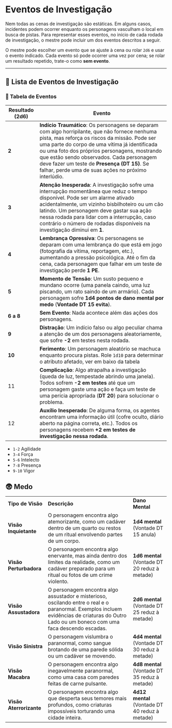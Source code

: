 # Eventos de Investigação

Nem todas as cenas de investigação são estáticas. Em alguns casos, incidentes podem ocorrer enquanto os personagens vasculham o local em busca de pistas. Para representar esses eventos, no início de cada rodada de investigação, o mestre pode incluir um dos eventos descritos a seguir.

O mestre pode escolher um evento que se ajuste à cena ou rolar `2d6` e usar o evento indicado. Cada evento só pode ocorrer uma vez por cena; se rolar um resultado repetido, trate-o como **sem evento**.

---

## 📜 Lista de Eventos de Investigação

### 🎲 Tabela de Eventos

| **Resultado (2d6)** | **Evento**                                                                                                                                                                                                                                                                                                                                                                                            |
| ------------------- | ----------------------------------------------------------------------------------------------------------------------------------------------------------------------------------------------------------------------------------------------------------------------------------------------------------------------------------------------------------------------------------------------------- |
| **2**               | **Indício Traumático**: Os personagens se deparam com algo horripilante, que não fornece nenhuma pista, mas reforça os riscos da missão. Pode ser uma parte do corpo de uma vítima já identificada ou uma foto dos próprios personagens, mostrando que estão sendo observados. Cada personagem deve fazer um teste de **Presença (DT 15)**. Se falhar, perde uma de suas ações no próximo interlúdio. |
| **3**               | **Atenção Inesperada**: A investigação sofre uma interrupção momentânea que reduz o tempo disponível. Pode ser um alarme ativado acidentalmente, um vizinho bisbilhoteiro ou um cão latindo. Um personagem deve gastar sua ação nessa rodada para lidar com a interrupção, caso contrário o número de rodadas disponíveis na investigação diminui em **1**.                                           |
| **4**               | **Lembrança Opressiva**: Os personagens se deparam com uma lembrança do que está em jogo (fotografia da vítima, reportagem, etc.), aumentando a pressão psicológica. Até o fim da cena, cada personagem que falhar em um teste de investigação perde **1 PE**.                                                                                                                                        |
| **5**               | **Momento de Tensão**: Um susto pequeno e mundano ocorre (uma panela caindo, uma luz piscando, um rato saindo de um armário). Cada personagem sofre **1d4 pontos de dano mental por medo** (**Vontade DT 15 evita**).                                                                                                                                                                                 |
| **6 a 8**           | **Sem Evento**: Nada acontece além das ações dos personagens.                                                                                                                                                                                                                                                                                                                                         |
| **9**               | **Distração**: Um indício falso ou algo peculiar chama a atenção de um dos personagens aleatoriamente, que sofre **-2** em testes nesta rodada.                                                                                                                                                                                                                                                       |
| **10**              | **Ferimento**: Um personagem aleatório se machuca enquanto procura pistas. Role `1d10` para determinar o atributo afetado, ver em baixo da tabela                                                                                                                                                                                                                                                     |
| 11                  | **Complicação**: Algo atrapalha a investigação (queda de luz, tempestade abrindo uma janela). Todos sofrem **-2 em testes** até que um personagem gaste uma ação e faça um teste de uma perícia apropriada (**DT 20**) para solucionar o problema.                                                                                                                                                    |
| 12                  | **Auxílio Inesperado**: De alguma forma, os agentes encontram uma informação útil (cofre oculto, diário aberto na página correta, etc.). Todos os personagens recebem **+2 em testes de investigação nessa rodada**.                                                                                                                                                                                  |
- `1-2` Agilidade
- `3-4` Força
- `5-6` Intelecto
- `7-8` Presença
- `9-10` Vigor  
## 😨 Medo

|                         |                                                                                                                                                                                               |                                                |
| ----------------------- | --------------------------------------------------------------------------------------------------------------------------------------------------------------------------------------------- | ---------------------------------------------- |
| **Tipo de Visão**       | **Descrição**                                                                                                                                                                                 | **Dano Mental**                                |
| **Visão Inquietante**   | O personagem encontra algo atemorizante, como um cadáver dentro de um quarto ou restos de um ritual envolvendo partes de um corpo.                                                            | **1d4 mental** (Vontade DT 15 anula)           |
| **Visão Perturbadora**  | O personagem encontra algo enervante, mas ainda dentro dos limites da realidade, como um cadáver preparado para um ritual ou fotos de um crime violento.                                      | **1d6 mental** (Vontade DT 20 reduz à metade)  |
| **Visão Assustadora**   | O personagem encontra algo assustador e misterioso, oscilando entre o real e o paranormal. Exemplos incluem evidências de criaturas do Outro Lado ou um boneco com uma faca descendo escadas. | **2d6 mental** (Vontade DT 25 reduz à metade)  |
| **Visão Sinistra**      | O personagem vislumbra o paranormal, como sangue brotando de uma parede sólida ou um cadáver se movendo.                                                                                      | **4d4 mental** (Vontade DT 30 reduz à metade)  |
| **Visão Macabra**       | O personagem encontra algo inegavelmente paranormal, como uma casa com paredes feitas de carne pulsante.                                                                                      | **4d8 mental** (Vontade DT 35 reduz à metade)  |
| **Visão Aterrorizante** | O personagem encontra algo que desperta seus temores mais profundos, como criaturas impossíveis torturando uma cidade inteira.                                                                | **4d12 mental** (Vontade DT 40 reduz à metade) |


